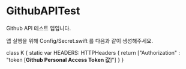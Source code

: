 # GithubAPITest
Github API 테스트 앱입니다.

앱 실행을 위해 Config/Secret.swift 를 다음과 같이 생성해주세요.

class K {
    static var HEADERS: HTTPHeaders {
        return ["Authorization" : "token [**Github Personal Access Token 값**]"]
    }
}

